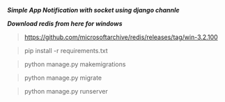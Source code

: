 ***Simple App Notification with socket using django channle***

***Download redis from here for windows***

>https://github.com/microsoftarchive/redis/releases/tag/win-3.2.100

>pip install -r requirements.txt

>python manage.py makemigrations

>python manage.py migrate

>python manage.py runserver
